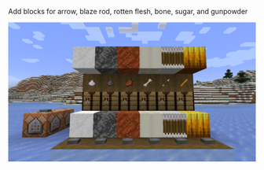 Add blocks for arrow, blaze rod, rotten flesh, bone, sugar, and gunpowder

![screenshot](https://github.com/RedCocoon/Cocoons-Compressor/blob/main/.github/images/2025-01-18_01-48.png?raw=true)
